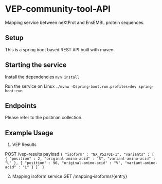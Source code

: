 # VEP-community-tool-API
Mapping service between neXtProt and EnsEMBL protein sequences.

## Setup

This is a spring boot based REST API built with maven.

## Starting the service

Install the dependencies
`mvn install`

Run the service on Linux
`./mvnw -Dspring-boot.run.profiles=dev spring-boot:run`

## Endpoints
Please refer to the postman collection.

## Example Usage

1. VEP Results

POST /vep-results
payload
``
{
    "isoform" : "NX_P52701-1",
    "variants" : [
        {
            "position" : 2,
            "original-amino-acid" : "S",
            "variant-amino-acid" : "L"
        },
        {
            "position" : 96,
            "original-amino-acid" : "V",
            "variant-amino-acid" : "L"
        }
    ]`
}
``

2. Mapping isoform service
GET /mapping-isoforms/{entry}
